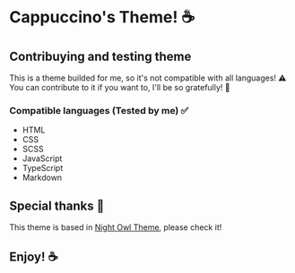 # Cappuccino's Theme! ☕

## Contribuying and testing theme
This is a theme builded for me, so it's not compatible with all languages! ⚠️
You can contribute to it if you want to, I'll be so gratefully! 💙

### Compatible languages (Tested by me) ✅
- HTML
- CSS
- SCSS
- JavaScript
- TypeScript
- Markdown

## Special thanks 💖
This theme is based in [Night Owl Theme](https://github.com/sdras/night-owl-vscode-theme), please check it!

## **Enjoy!** ☕
